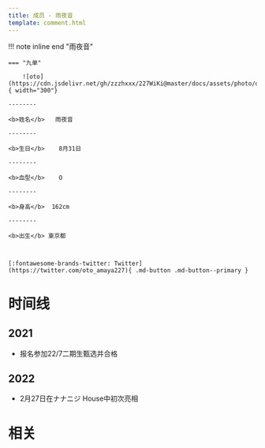 ```yaml
---
title: 成员 - 雨夜音
template: comment.html
---
```


!!! note inline end "雨夜音"

    === "九单"

        ![oto](https://cdn.jsdelivr.net/gh/zzzhxxx/227WiKi@master/docs/assets/photo/oto/9th.jpg){ width="300"}

    --------

    <b>姓名</b>   雨夜音

    --------

    <b>生日</b>    8月31日

    --------

    <b>血型</b>    O

    --------

    <b>身高</b>  162cm

    --------

    <b>出生</b> 東京都

  

    [:fontawesome-brands-twitter: Twitter](https://twitter.com/oto_amaya227){ .md-button .md-button--primary }

# 时间线
## 2021 

- 报名参加22/7二期生甄选并合格

## 2022

- 2月27日在ナナニジ House中初次亮相

# 相关
